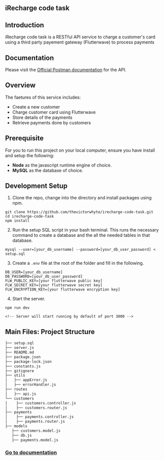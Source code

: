 iRecharge code task
----

## Introduction
iRecharge code task is a RESTful API service to charge a customer's card using a third party payement gateway (Flutterwave) to process payments

## Documentation
Please visit the [Official Postman documentation](https://documenter.getpostman.com/view/10703028/VUr1HtAY) for the API.

## Overview
The faetures of this service includes:
* Create a new customer
* Charge customer card using Flutterwave
* Store details of the payments
* Retrieve payments done by customers

## Prerequisite
For you to run this project on your local computer, ensure you have install and setup the following:
* **Node** as the javascript runtime engine of choice.
* **MySQL** as the database of choice.

## Development Setup
1. Clone the repo, change into the directory and install packages using npm.
```
git clone https://github.com/thevictorwhyte/irecharge-code-task.git
cd irecharge-code-task
npm install
```

2. Run the setup SQL script in your bash terminal. This runs the necessary command to create a database and the all the needed tables in that database.
```
mysql --user=[your_db_username] --password=[your_db_user_password] < setup.sql
```

3. Create a `.env` file at the root of the folder and fill in the following.
```
DB_USER=[your_db_username]
DB_PASSWORD=[your_db_user_password]
FLW_PUBLIC_KEY=[your flutterwave public key]
FLW_SECRET_KEY=[your flutterwave secret key]
FLW_ENCRYPTION_KEY=[your flutterwave encryption key]
```

4. Start the server.
```
npm run dev

<!-- Server will start running by default of port 3000 -->
```

## Main Files: Project Structure
  ```sh
  ├── setup.sql
  ├── server.js 
  ├── README.md
  ├── package.json
  ├── package-lock.json
  ├── constants.js
  ├── gitignore
  ├── utils
  │   ├── appError.js 
  │   ├── errorHandler.js
  ├── routes
  │   ├── api.js
  └── customers
  │    ├── customers.controller.js
  │    ├── customers.router.js
  ├── payments
  │    ├── payments.controller.js
  │    ├── payments.router.js
  ├── models
     ├── customers.model.js 
     ├── db.js
     ├── payments.model.js
  ```

### [Go to documentation](https://documenter.getpostman.com/view/10703028/VUr1HtAY) 
